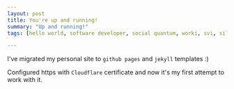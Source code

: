 ```yaml
---
layout: post
title: You're up and running!
summary: "Up and running!"
tags: [hello world, software developer, social quantum, worki, svi, silicon valley, binomo, team-lead]

---
```


I've migrated my personal site to `github pages` and `jekyll` templates :)
 
Configured https with `Cloudflare` certificate and now it's my first attempt to work with it.